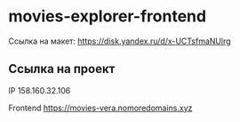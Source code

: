 # movies-explorer-frontend

Ссылка на макет: https://disk.yandex.ru/d/x-UCTsfmaNUlrg

## Ссылка на проект

IP 158.160.32.106

Frontend https://movies-vera.nomoredomains.xyz
